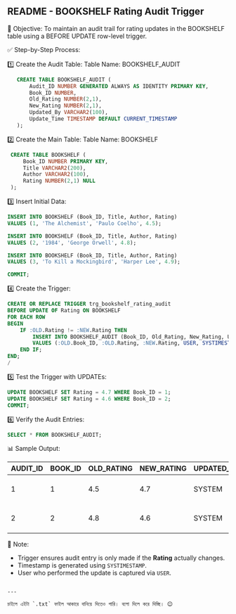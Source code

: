 README - BOOKSHELF Rating Audit Trigger
----------------------------------------

📌 Objective:
To maintain an audit trail for rating updates in the BOOKSHELF table using a BEFORE UPDATE row-level trigger.

✅ Step-by-Step Process:

1️⃣ Create the Audit Table:
   Table Name: BOOKSHELF_AUDIT

```sql
   CREATE TABLE BOOKSHELF_AUDIT (
       Audit_ID NUMBER GENERATED ALWAYS AS IDENTITY PRIMARY KEY,
       Book_ID NUMBER,
       Old_Rating NUMBER(2,1),
       New_Rating NUMBER(2,1),
       Updated_By VARCHAR2(100),
       Update_Time TIMESTAMP DEFAULT CURRENT_TIMESTAMP
   );
```

2️⃣ Create the Main Table:
   Table Name: BOOKSHELF

  ```sql
   CREATE TABLE BOOKSHELF (
       Book_ID NUMBER PRIMARY KEY,
       Title VARCHAR2(200),
       Author VARCHAR2(100),
       Rating NUMBER(2,1) NULL
   );
   ```

3️⃣ Insert Initial Data:

   ```sql
   INSERT INTO BOOKSHELF (Book_ID, Title, Author, Rating)
   VALUES (1, 'The Alchemist', 'Paulo Coelho', 4.5);

   INSERT INTO BOOKSHELF (Book_ID, Title, Author, Rating)
   VALUES (2, '1984', 'George Orwell', 4.8);

   INSERT INTO BOOKSHELF (Book_ID, Title, Author, Rating)
   VALUES (3, 'To Kill a Mockingbird', 'Harper Lee', 4.9);

   COMMIT;
   ```

4️⃣ Create the Trigger:

   ```sql
   CREATE OR REPLACE TRIGGER trg_bookshelf_rating_audit
   BEFORE UPDATE OF Rating ON BOOKSHELF
   FOR EACH ROW
   BEGIN
       IF :OLD.Rating != :NEW.Rating THEN
           INSERT INTO BOOKSHELF_AUDIT (Book_ID, Old_Rating, New_Rating, Updated_By, Update_Time)
           VALUES (:OLD.Book_ID, :OLD.Rating, :NEW.Rating, USER, SYSTIMESTAMP);
       END IF;
   END;
   /
   ```

5️⃣ Test the Trigger with UPDATEs:

   ```sql
   UPDATE BOOKSHELF SET Rating = 4.7 WHERE Book_ID = 1;
   UPDATE BOOKSHELF SET Rating = 4.6 WHERE Book_ID = 2;
   COMMIT;
   ```

6️⃣ Verify the Audit Entries:

   ```sql
   SELECT * FROM BOOKSHELF_AUDIT;
   ```

📊 Sample Output:

| AUDIT_ID | BOOK_ID | OLD_RATING | NEW_RATING | UPDATED_BY | UPDATE_TIME                  |
|----------|---------|------------|------------|------------|------------------------------|
| 1        | 1       | 4.5        | 4.7        | SYSTEM     | 09-FEB-25 12.41.15.842 PM    |
| 2        | 2       | 4.8        | 4.6        | SYSTEM     | 09-FEB-25 12.41.15.844 PM    |

📝 Note:
- Trigger ensures audit entry is only made if the **Rating** actually changes.
- Timestamp is generated using `SYSTIMESTAMP`.
- User who performed the update is captured via `USER`.

```

---

চাইলে এইটা `.txt` ফাইল আকারে বানিয়ে দিতেও পারি। বলো দিলে করে দিচ্ছি। 😊
